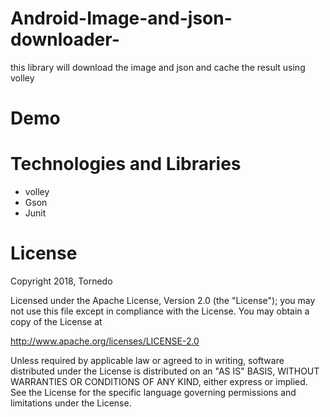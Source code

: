 # Android-Image-and-json-downloader-
this library will download the image and json and cache the result using volley
# Demo

# Technologies and Libraries
* volley
* Gson
* Junit

# License
Copyright 2018, Tornedo

Licensed under the Apache License, Version 2.0 (the "License");
you may not use this file except in compliance with the License.
You may obtain a copy of the License at

   http://www.apache.org/licenses/LICENSE-2.0

Unless required by applicable law or agreed to in writing, software
distributed under the License is distributed on an "AS IS" BASIS,
WITHOUT WARRANTIES OR CONDITIONS OF ANY KIND, either express or implied.
See the License for the specific language governing permissions and
limitations under the License.
